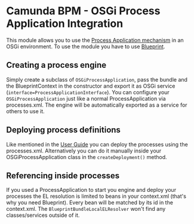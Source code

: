 # Camunda BPM - OSGi Process Application Integration

This module allows you to use the [Process Application mechanism](http://docs.camunda.org/7.3/guides/user-guide/#process-applications) in an OSGi environment. To use the module you have to use [Blueprint](http://wiki.osgi.org/wiki/Blueprint).

## Creating a process engine

Simply create a subclass of `OSGiProcessApplication`, pass the bundle and the BlueprintContext in the constructor and export it as OSGi service (`interface=ProcessApplicationInterface`).
You can configure your `OSGiProcessApplication` just like a normal ProcessApplication via processes.xml. The engine will be automatically exported as a service for others to use it.

## Deploying process definitions

Like mentioned in the [User Guide](http://docs.camunda.org/latest/guides/user-guide/#process-applications) you can deploy the processes using the processes.xml. Alternatively you can do it manually inside your OSGiProcessApplication class in the `createDeployment()` method.

## Referencing inside processes

If you used a ProcessApplication to start you engine and deploy your processes the EL resolution is limited to beans in your context.xml (that's why you need Blueprint). Every bean will be matched by its id in the context.xml. The `BlueprintBundleLocalELResolver` won't find any classes/services outside of it.

